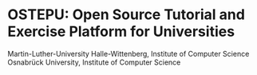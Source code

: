 <!--
  - @file README.md
  -
  - @author Ivo Hedtke <ivo.hedtke@uni-osnabrueck.de>
  - @date 2014
 -->

# OSTEPU: Open Source Tutorial and Exercise Platform for Universities

Martin-Luther-University Halle-Wittenberg, Institute of Computer Science  
Osnabrück University, Institute of Computer Science
